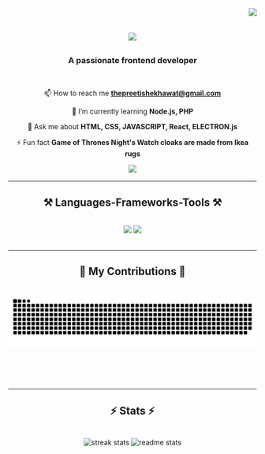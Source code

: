<img align="right" src="https://visitor-badge.laobi.icu/badge?page_id=salesp07.salesp07" />

<h1 align="center">
    <img src="https://readme-typing-svg.herokuapp.com/?font=Righteous&size=35&center=true&vCenter=true&width=500&height=70&duration=4000&lines=Hi+There!+👋;+I'm+Preeti+Shekhawat!;" />
</h1>

<h3 align="center">A passionate frontend developer</h3>

<br/>

<div align="center">
 
📫 How to reach me **thepreetishekhawat@gmail.com**

 🌱 I’m currently learning **Node.js, PHP**

💬 Ask me about **HTML, CSS, JAVASCRIPT, React, ELECTRON.js**

⚡ Fun fact **Game of Thrones Night's Watch cloaks are made from Ikea rugs**

 </div>
 
<div align="center"> 

  <a href="https://www.linkedin.com/in/preeti-shekhawat" target="_blank">
    <img src="https://img.shields.io/badge/LinkedIn-0077B5?style=for-the-badge&logo=linkedin&logoColor=white" target="_blank" />
  </a>

</div>

 <hr/>
 
<h2 align="center">⚒️ Languages-Frameworks-Tools ⚒️</h2>
<br/>
<div align="center">
    <img src="https://skillicons.dev/icons?i=react,bootstrap,html,redux,electron,linux,postman,css,vscode,github,tailwind,git" />
    <img src="https://skillicons.dev/icons?i=javascript,mysql," /><br>
</div>

<br/>
<hr/>

<div align="center">
  <h2>🐍 My Contributions 🐍</h2>
  <br>
  <img alt="snake eating my contributions" src="https://raw.githubusercontent.com/salesp07/salesp07/output/github-contribution-grid-snake.svg" />
  
  <br/><br/><br/>
</div>

<hr/>

<h2 align="center">⚡ Stats ⚡</h2>
<br>
<div align=center>
 <img width=390 src="https://github-readme-stats.vercel.app/api/top-langs?username=thepreetishekhawat&private=true&theme=react&border_radius=10" alt="streak stats"/>

<img  width=390 src="https://github-readme-stats.vercel.app/api?username=thepreetishekhawat&private=true&show_icons=true&theme=react&rank_icon=github&border_radius=10" alt="readme stats" />


</div>
